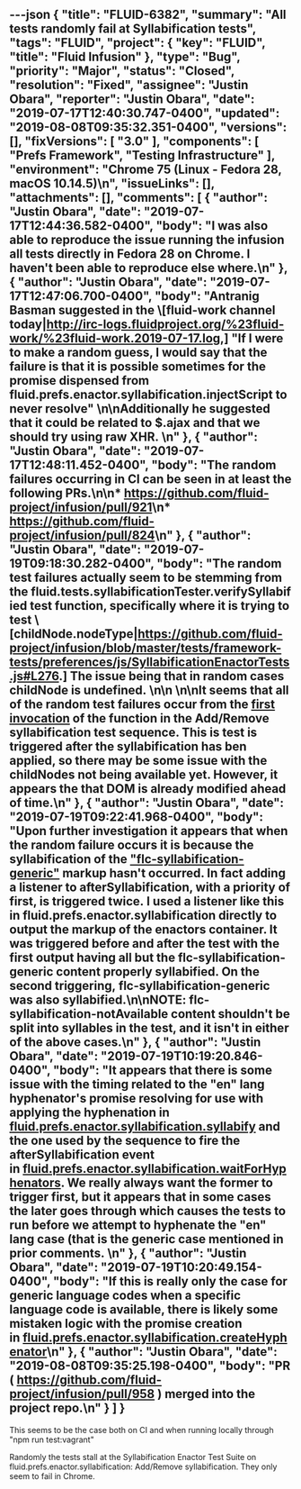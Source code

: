 ---json
{
  "title": "FLUID-6382",
  "summary": "All tests randomly fail at Syllabification tests",
  "tags": "FLUID",
  "project": {
    "key": "FLUID",
    "title": "Fluid Infusion"
  },
  "type": "Bug",
  "priority": "Major",
  "status": "Closed",
  "resolution": "Fixed",
  "assignee": "Justin Obara",
  "reporter": "Justin Obara",
  "date": "2019-07-17T12:40:30.747-0400",
  "updated": "2019-08-08T09:35:32.351-0400",
  "versions": [],
  "fixVersions": [
    "3.0"
  ],
  "components": [
    "Prefs Framework",
    "Testing Infrastructure"
  ],
  "environment": "Chrome 75 (Linux - Fedora 28, macOS 10.14.5)\n",
  "issueLinks": [],
  "attachments": [],
  "comments": [
    {
      "author": "Justin Obara",
      "date": "2019-07-17T12:44:36.582-0400",
      "body": "I was also able to reproduce the issue running the infusion all tests directly in Fedora 28 on Chrome. I haven't been able to reproduce else where.\n"
    },
    {
      "author": "Justin Obara",
      "date": "2019-07-17T12:47:06.700-0400",
      "body": "Antranig Basman suggested in the \\[fluid-work channel today|<http://irc-logs.fluidproject.org/%23fluid-work/%23fluid-work.2019-07-17.log>,] \"If I were to make a random guess, I would say that the failure is that it is possible sometimes for the promise dispensed from fluid.prefs.enactor.syllabification.injectScript to never resolve\" \n\nAdditionally he suggested that it could be related to $.ajax and that we should try using raw XHR. \n"
    },
    {
      "author": "Justin Obara",
      "date": "2019-07-17T12:48:11.452-0400",
      "body": "The random failures occurring in CI can be seen in at least the following PRs.\n\n* <https://github.com/fluid-project/infusion/pull/921>\n* <https://github.com/fluid-project/infusion/pull/824>\n"
    },
    {
      "author": "Justin Obara",
      "date": "2019-07-19T09:18:30.282-0400",
      "body": "The random test failures actually seem to be stemming from the fluid.tests.syllabificationTester.verifySyllabified test function, specifically where it is trying to test \\[childNode.nodeType|<https://github.com/fluid-project/infusion/blob/master/tests/framework-tests/preferences/js/SyllabificationEnactorTests.js#L276>.] The issue being that in random cases childNode is undefined. \n\n \n\nIt seems that all of the random test failures occur from the [first invocation](https://github.com/fluid-project/infusion/blob/master/tests/framework-tests/preferences/js/SyllabificationEnactorTests.js#L202-L205) of the function in the Add/Remove syllabification test sequence. This is test is triggered after the syllabification has ben applied, so there may be some issue with the childNodes not being available yet. However, it appears the that DOM is already modified ahead of time.\n"
    },
    {
      "author": "Justin Obara",
      "date": "2019-07-19T09:22:41.968-0400",
      "body": "Upon further investigation it appears that when the random failure occurs it is because the syllabification of the [\"flc-syllabification-generic\"](https://github.com/fluid-project/infusion/blob/master/tests/framework-tests/preferences/html/SyllabificationEnactor-test.html#L55) markup hasn't occurred. In fact adding a listener to afterSyllabification, with a priority of first, is triggered twice. I used a listener like this in fluid.prefs.enactor.syllabification directly to output the markup of the enactors container. It was triggered before and after the test with the first output having all but the flc-syllabification-generic content properly syllabified. On the second triggering, flc-syllabification-generic was also syllabified.\n\nNOTE: flc-syllabification-notAvailable content shouldn't be split into syllables in the test, and it isn't in either of the above cases.\n"
    },
    {
      "author": "Justin Obara",
      "date": "2019-07-19T10:19:20.846-0400",
      "body": "It appears that there is some issue with the timing related to the \"en\" lang hyphenator's promise resolving for use with applying the hyphenation in [fluid.prefs.enactor.syllabification.syllabify](https://github.com/fluid-project/infusion/blob/master/src/framework/preferences/js/SyllabificationEnactor.js#L299-L304) and the one used by the sequence to fire the afterSyllabification event in [fluid.prefs.enactor.syllabification.waitForHyphenators](https://github.com/fluid-project/infusion/blob/master/src/framework/preferences/js/SyllabificationEnactor.js#L165-L172). We really always want the former to trigger first, but it appears that in some cases the later goes through which causes the tests to run before we attempt to hyphenate the \"en\" lang case (that is the generic case mentioned in prior comments. \n"
    },
    {
      "author": "Justin Obara",
      "date": "2019-07-19T10:20:49.154-0400",
      "body": "If this is really only the case for generic language codes when a specific language code is available, there is likely some mistaken logic with the promise creation in [fluid.prefs.enactor.syllabification.createHyphenator](https://github.com/fluid-project/infusion/blob/master/src/framework/preferences/js/SyllabificationEnactor.js#L213)\n"
    },
    {
      "author": "Justin Obara",
      "date": "2019-08-08T09:35:25.198-0400",
      "body": "PR ( <https://github.com/fluid-project/infusion/pull/958> ) merged into the project repo.\n"
    }
  ]
}
---
This seems to be the case both on CI and when running locally through "npm run test:vagrant"

Randomly the tests stall at the Syllabification Enactor Test Suite on fluid.prefs.enactor.syllabification: Add/Remove syllabification. They only seem to fail in Chrome.

        